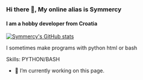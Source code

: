### Hi there 👋, My online alias is Symmercy
#### I am a hobby developer from Croatia

[![Symmercy's GitHub stats](https://github-readme-stats.vercel.app/api?username=symmercy)](https://github.com/anuraghazra/github-readme-stats)

I sometimes make programs with python html or bash

Skills: PYTHON/BASH

- 🔭 I’m currently working on this page.





